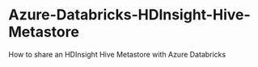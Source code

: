 # Azure-Databricks-HDInsight-Hive-Metastore
How to share an HDInsight Hive Metastore with Azure Databricks
